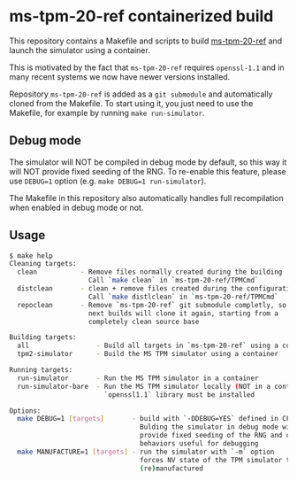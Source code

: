 # ms-tpm-20-ref containerized build

This repository contains a Makefile and scripts to build
[ms-tpm-20-ref](https://github.com/microsoft/ms-tpm-20-ref)
and launch the simulator using a container.

This is motivated by the fact that `ms-tpm-20-ref` requires `openssl-1.1` and
in many recent systems we now have newer versions installed.

Repository `ms-tpm-20-ref` is added as a `git submodule` and automatically
cloned from the Makefile. To start using it, you just need to use the Makefile,
for example by running `make run-simulator`.

## Debug mode

The simulator will NOT be compiled in debug mode by default, so this way it
will NOT provide fixed seeding of the RNG. To re-enable this feature,
please use `DEBUG=1` option (e.g. `make DEBUG=1 run-simulator`).

The Makefile in this repository also automatically handles full recompilation
when enabled in debug mode or not.

## Usage

```bash
$ make help
Cleaning targets:
  clean           - Remove files normally created during the building
                    Call `make clean` in `ms-tpm-20-ref/TPMCmd`
  distclean       - clean + remove files created during the configuration
                    Call `make distlclean` in `ms-tpm-20-ref/TPMCmd`
  repoclean       - Remove `ms-tpm-20-ref` git submodule completly, so
                    next builds will clone it again, starting from a
                    completely clean source base

Building targets:
  all                 - Build all targets in `ms-tpm-20-ref` using a container
  tpm2-simulator      - Build the MS TPM simulator using a container

Running targets:
  run-simulator       - Run the MS TPM simulator in a container
  run-simulator-bare  - Run the MS TPM simulator locally (NOT in a container)
                        `openssl1.1` library must be installed

Options:
  make DEBUG=1 [targets]       - build with `-DDEBUG=YES` defined in CFLAGS
                                 Bulding the simulator in debug mode will
                                 provide fixed seeding of the RNG and other
                                 behaviors useful for debugging
  make MANUFACTURE=1 [targets] - run the simulator with `-m` option
                                 forces NV state of the TPM simulator to be
                                 (re)manufactured
```

